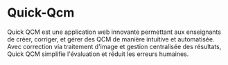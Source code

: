 # Quick-Qcm
Quick QCM est une application web innovante permettant aux enseignants de créer, corriger, et gérer des QCM de manière intuitive et automatisée. Avec correction via traitement d'image et gestion centralisée des résultats, Quick QCM simplifie l'évaluation et réduit les erreurs humaines.
